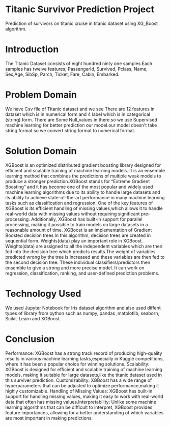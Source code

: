 # Titanic Survivor Prediction Project
Prediction of survivors on titanic cruise in titanic dataset using XG_Boost algorithm.
# Introduction
The Titanic Dataset consists of eight hundred ninty one samples.Each samples has twelve features; PassengerId, Survived, Pclass, Name, Sex,Age, SibSp, Parch, Ticket, Fare, Cabin, Embarked.
# Problem Domain
We have Csv file of Titanic dataset and we see There are 12  features in dataset which is in numerical form and 4 label which is in categorical (string) form. There are Some Null_values in there.so we use Supervised machine learning for better prediction our model.our model doesn't take string format so we convert string format to numerical format.
# Solution Domain
XGBoost is an optimized distributed gradient boosting library designed for efficient and scalable training of machine learning models.
It is an ensemble learning method that combines the predictions of multiple weak models to produce a stronger prediction.XGBoost stands for “Extreme Gradient Boosting” and it has become one of the most popular and widely used machine learning algorithms due to its ability to handle large datasets and its ability to achieve state-of-the-art performance in many machine learning tasks such as classification and regression.
One of the key features of XGBoost is its efficient handling of missing values,which allows it to handle real-world data with missing values without requiring significant pre-processing. Additionally, XGBoost has built-in support for parallel processing, making it possible to train models on large datasets in a reasonable amount of time. XGBoost is an implementation of Gradient Boosted decision trees.In this algorithm, decision trees are created in sequential form. Weights(data) play an important role in XGBoost. Weights(data) are assigned to all the independent variables which are then fed into the decision tree which predicts results.The weight of variables predicted wrong by the tree is increased and these variables are then fed to the second decision tree. These individual classifiers/predictors then ensemble to give a strong and more precise model. It can work on regression, classification, ranking, and user-defined prediction problems.
# Technology Used
We used Jupyter Notebook for Iris dataset algorithm and also used diffent types of library from python such as numpy, pandas ,matplotlib, seaborn, Scikit-Learn and XGBoost.
# Conclusion
Performance: XGBoost has a strong track record of producing high-quality results in various machine learning tasks,especially in Kaggle competitions, where it has been a popular choice for winning solutions.
Scalability: XGBoost is designed for efficient and scalable training of machine learning models, making it suitable for large datasets,like the titanic dataset used in this surviver prediction.
Customizability: XGBoost has a wide range of hyperparameters that can be adjusted to optimize performance,making it highly customizable. Handling of Missing Values: XGBoost has built-in support for handling missing values, making it easy to work with real-world data that often has missing values.Interpretability: Unlike some machine learning algorithms that can be difficult to interpret, XGBoost provides feature importances, allowing for a better understanding  of which variables are most important in making predictions.
